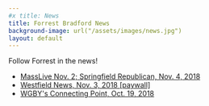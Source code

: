```yaml
---
#x title: News
title: Forrest Bradford News
background-image: url("/assets/images/news.jpg")
layout: default
---
```

Follow Forrest in the news!
* <a href="https://www.masslive.com/news/index.ssf/2018/11/in_hampden_3rd_district_race.html">MassLive Nov. 2; Springfield Republican, Nov. 4, 2018</a>
* <a href="https://thewestfieldnews.com/bradford-challenges-for-3rd-hampden-district/">Westfield News, Nov. 3, 2018 [paywall]</a>
* <a href="https://connectingpoint.wgby.org/forrest-bradford-meet-the-candidates/">WGBY's Connecting Point, Oct. 19, 2018</a>
